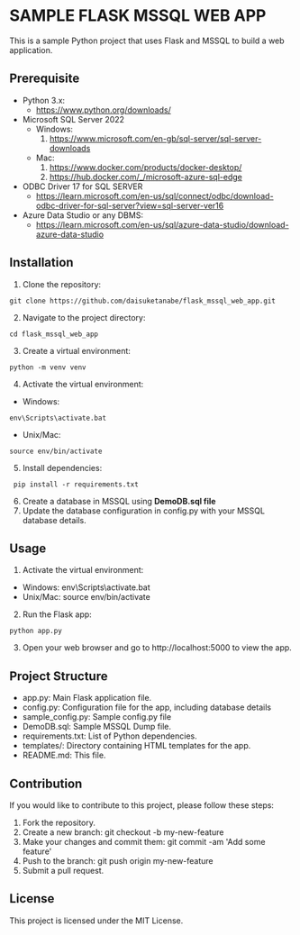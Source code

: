 # SAMPLE FLASK MSSQL WEB APP #
This is a sample Python project that uses Flask and MSSQL to build a web application.
## Prerequisite ##
- Python 3.x: 
  * https://www.python.org/downloads/
- Microsoft SQL Server 2022
  * Windows:
    1. https://www.microsoft.com/en-gb/sql-server/sql-server-downloads
  * Mac: 
    1. https://www.docker.com/products/docker-desktop/
    2. https://hub.docker.com/_/microsoft-azure-sql-edge
- ODBC Driver 17 for SQL SERVER
  * https://learn.microsoft.com/en-us/sql/connect/odbc/download-odbc-driver-for-sql-server?view=sql-server-ver16
- Azure Data Studio or any DBMS:
  * https://learn.microsoft.com/en-us/sql/azure-data-studio/download-azure-data-studio
## Installation ##
1. Clone the repository: 
```{python}
git clone https://github.com/daisuketanabe/flask_mssql_web_app.git
```
2. Navigate to the project directory:
```{python} 
cd flask_mssql_web_app
```
3. Create a virtual environment: 
```{python}
python -m venv venv
```
4. Activate the virtual environment:
 * Windows: 
 ```{python}
 env\Scripts\activate.bat
 ```
 * Unix/Mac: 
 ```{python} 
 source env/bin/activate
 ```
5. Install dependencies: 
```{python}
 pip install -r requirements.txt
 ```
6. Create a database in MSSQL using __DemoDB.sql file__
7. Update the database configuration in config.py with your MSSQL database details.
## Usage ##
1. Activate the virtual environment:
- Windows: env\Scripts\activate.bat
- Unix/Mac: source env/bin/activate
2. Run the Flask app: 
```{python}
python app.py
```
3. Open your web browser and go to http://localhost:5000 to view the app.
## Project Structure ##
* app.py: Main Flask application file.
* config.py: Configuration file for the app, including database details
* sample_config.py: Sample config.py file
* DemoDB.sql: Sample MSSQL Dump file.
* requirements.txt: List of Python dependencies.
* templates/: Directory containing HTML templates for the app.
* README.md: This file.
## Contribution ##
If you would like to contribute to this project, please follow these steps:
1. Fork the repository.
2. Create a new branch: git checkout -b my-new-feature
3. Make your changes and commit them: git commit -am 'Add some feature'
4. Push to the branch: git push origin my-new-feature
5. Submit a pull request.
## License ##
This project is licensed under the MIT License. 
